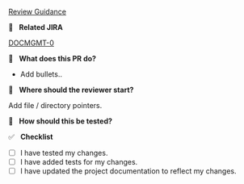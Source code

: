 [Review Guidance](https://www.notion.so/genesisglobal/Platform-Code-Review-Process-ace93ba760cc4563b0dfb712e2a88d8a)

📓 &nbsp; **Related JIRA**



[DOCMGMT-0](https://genesisglobal.atlassian.net/browse/DOCMGMT-0)



🤔 &nbsp; **What does this PR do?**



- Add bullets..



🚀 &nbsp; **Where should the reviewer start?**



Add file / directory pointers.



📑 &nbsp; **How should this be tested?**



✅ &nbsp; **Checklist**



<!--- Review the list and put an x in the boxes that apply. -->


- [ ] I have tested my changes.
- [ ] I have added tests for my changes.
- [ ] I have updated the project documentation to reflect my changes.